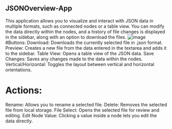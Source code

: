 ## JSONOverview-App
This application allows you to visualize and interact with JSON data in multiple formats, such as connected nodes or a table view. You can modify the data directly within the nodes, and a history of file changes is displayed in the sidebar, along with an option to download the files.
![image](https://github.com/user-attachments/assets/ac852318-35cf-4fd5-963a-2c63952b478b)
#Buttons:
Download: Downloads the currently selected file in .json format.
Preview: Creates a new file from the data entered in the textarea and adds it to the sidebar.
Table View: Opens a table view of the JSON data.
Save Changes: Saves any changes made to the data within the nodes.
Vertical/Horizontal: Toggles the layout between vertical and horizontal orientations.
# Actions:
Rename: Allows you to rename a selected file.
Delete: Removes the selected file from local storage.
File Select: Opens the selected file for review and editing.
Edit Node Value: Clicking a value inside a node lets you edit the data directly.
